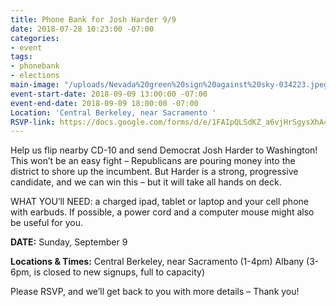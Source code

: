 ```yaml
---
title: Phone Bank for Josh Harder 9/9
date: 2018-07-28 10:23:00 -07:00
categories:
- event
tags:
- phonebank
- elections
main-image: "/uploads/Nevada%20green%20sign%20against%20sky-034223.jpeg"
event-start-date: 2018-09-09 13:00:00 -07:00
event-end-date: 2018-09-09 18:00:00 -07:00
Location: 'Central Berkeley, near Sacramento '
RSVP-link: https://docs.google.com/forms/d/e/1FAIpQLSdKZ_a6vjHrSgysXhA4uNjmeIAuVxUp-DeAVe6mYHT8v73x1Q/viewform
---
```


Help us flip nearby CD-10 and send Democrat Josh Harder to Washington! This won’t be an easy fight – Republicans are pouring money into the district to shore up the incumbent. But Harder is a strong, progressive candidate, and we can win this – but it will take all hands on deck.

WHAT YOU’ll NEED: a charged ipad, tablet or laptop and your cell phone with earbuds. If possible, a power cord and a computer mouse might also be useful for you.

**DATE:** Sunday, September 9

**Locations & Times:** Central Berkeley, near Sacramento (1-4pm)
 Albany (3-6pm, is closed to new signups, full to capacity)

Please RSVP, and we’ll get back to you with more details – Thank you!